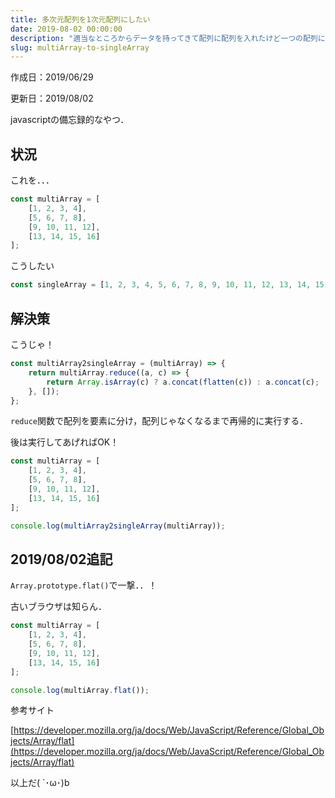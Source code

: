```yaml
---
title: 多次元配列を1次元配列にしたい
date: 2019-08-02 00:00:00
description: "適当なところからデータを持ってきて配列に配列を入れたけど一つの配列にしたかった"
slug: multiArray-to-singleArray
---
```


作成日：2019/06/29

更新日：2019/08/02

javascriptの備忘録的なやつ．

## **状況**

これを．．．
```javascript
const multiArray = [
    [1, 2, 3, 4],
    [5, 6, 7, 8],
    [9, 10, 11, 12],
    [13, 14, 15, 16]
];
```

こうしたい
```javascript
const singleArray = [1, 2, 3, 4, 5, 6, 7, 8, 9, 10, 11, 12, 13, 14, 15, 16];
```


## **解決策**

こうじゃ！
```javascript
const multiArray2singleArray = (multiArray) => {
    return multiArray.reduce((a, c) => {
        return Array.isArray(c) ? a.concat(flatten(c)) : a.concat(c);
    }, []);
};
```

`reduce`関数で配列を要素に分け，配列じゃなくなるまで再帰的に実行する．

後は実行してあげればOK！
```javascript
const multiArray = [
    [1, 2, 3, 4],
    [5, 6, 7, 8],
    [9, 10, 11, 12],
    [13, 14, 15, 16]
];

console.log(multiArray2singleArray(multiArray));
```

## **2019/08/02追記**

`Array.prototype.flat()`で一撃．．！

古いブラウザは知らん．

```javascript
const multiArray = [
    [1, 2, 3, 4],
    [5, 6, 7, 8],
    [9, 10, 11, 12],
    [13, 14, 15, 16]
];

console.log(multiArray.flat());
```

参考サイト

[https://developer.mozilla.org/ja/docs/Web/JavaScript/Reference/Global_Objects/Array/flat](https://developer.mozilla.org/ja/docs/Web/JavaScript/Reference/Global_Objects/Array/flat)

以上だ( `･ω･)b
